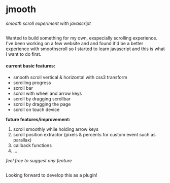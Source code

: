 # jmooth
_smooth scroll experiment with javascript_
##

Wanted to build something for my own, exspecially scrolling experience. I've been working on a few website and and found it'd be a better experience with smoothscroll so I started to learn javascript and this is what I want to do first.

#### current basic features:

 * smooth scroll vertical & horizontal with css3 transform
 * scrolling progress
 * scroll bar
 * scroll with wheel and arrow keys
 * scroll by dragging scrollbar
 * scroll by dragging the page
 * scroll on touch device


**future features/improvement:**
1. scroll smoothly while holding arrow keys
2. scroll position extractor (pixels & percents for custom event such as parallax)
3. callback functions
4. …

_feel free to suggest any feature_

##

Looking forward to develop this as a plugin!
